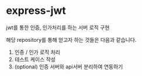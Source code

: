 # express-jwt
jwt를 통한 인증, 인가처리를 하는 서버 로직 구현

해당 repository를 통해 얻고자 하는 것들은 다음과 같습니다.

1. 인증 / 인가 로직 처리
2. 테스트 케이스 작성
3. (optional) 인증 서버와 api서버 분리하여 연동하기
